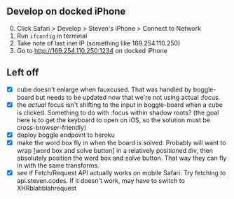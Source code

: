 ## Develop on docked iPhone

0. Click Safari > Develop > Steven's iPhone > Connect to Network
1. Run `ifconfig` in terminal
2. Take note of last inet IP (something like 169.254.110.250)
3. Go to http://169.254.110.250:1234 on docked iPhone

## Left off

- [x] cube doesn't enlarge when fauxcused. That was handled by boggle-board but needs to be updated now that we're not using actual :focus.
- [x] the _actual_ focus isn't shifting to the input in boggle-board when a cube is clicked. Something to do with :focus within shadow roots? (the goal here is to get the keyboard to open on iOS, so the solution must be cross-browser-friendly)
- [x] deploy boggle endpoint to heroku
- [x] make the word box fly in when the board is solved. Probably will want to wrap [word box and solve button] in a relatively positioned div, then absolutely position the word box and solve button. That way they can fly in with the same transforms.
- [x] see if Fetch/Request API actually works on mobile Safari. Try fetching to api.steven.codes. If it doesn't work, may have to switch to XHRblahblahrequest

